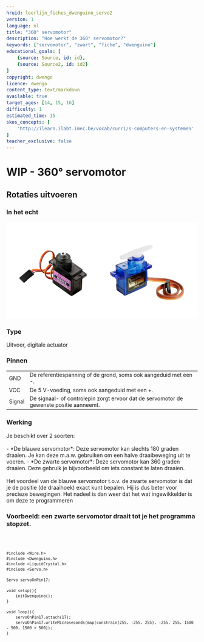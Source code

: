 ```yaml
---
hruid: leerlijn_fiches_dwenguino_servo2
version: 1
language: nl
title: "360° servomotor"
description: "Hoe werkt de 360° servomotor?"
keywords: ["servomotor", "zwart", "fiche", "dwenguino"]
educational_goals: [
    {source: Source, id: id}, 
    {source: Source2, id: id2}
]
copyright: dwengo
licence: dwengo
content_type: text/markdown
available: true
target_ages: [14, 15, 16]
difficulty: 1
estimated_time: 15
skos_concepts: [
    'http://ilearn.ilabt.imec.be/vocab/curr1/s-computers-en-systemen'
]
teacher_exclusive: false
---
```


<div class="dwengo_content fiche">
    <h1 class="title">WIP - 360° servomotor</h1>
    <h2 class="subtitle">Rotaties uitvoeren</h2>
    <div class="items">
        <div class="info_item item">
            <h3 class="info_item_title">In het echt</h3>
            <p class="info_item_content">
                <img src="img/servos.png" alt="Een afbeelding van de servomotoren." title="Een afbeelding van de servomotoren."></img>
            </p>
        </div>
        <div class="info_item item">
            <h3 class="info_item_title">Type</h3>
            <p class="info_item_content">
                Uitvoer, digitale actuator 
            </p>
        </div>
        <div class="info_item item">
            <h3 class="info_item_title">Pinnen</h3>
            <p class="info_item_content">
                <table>
                    <tr><td>GND</td><td>De referentiespanning of de grond, soms ook aangeduid met een -.</td></tr>
                    <tr><td>VCC</td><td>De 5 V-voeding, soms ook aangeduid met een +.</td></tr>
                    <tr><td>Signal</td><td>De signaal- of controlepin zorgt ervoor dat de servomotor de gewenste positie aanneemt.</td></tr>
                </table>
            </p>
        </div>
        <div class="info_item item">
            <h3 class="info_item_title">Werking</h3>
            <p class="info_item_content">
                Je beschikt over 2 soorten:<br>
                <br>
                - *De blauwe servomotor*: Deze servomotor kan slechts 180 graden draaien. Je kan deze m.a.w. gebruiken om een halve draaibeweging uit te voeren.
                - *De zwarte servomotor*: Deze servomotor kan 360 graden draaien. Deze gebruik je bijvoorbeeld om iets constant te laten draaien.<br>
                <br>
                Het voordeel van de blauwe servomotor t.o.v. de zwarte servomotor is dat je de positie (de draaihoek) exact kunt bepalen. Hij is dus beter voor precieze bewegingen. Het nadeel is dan weer dat het wat ingewikkelder is om deze te programmeren
        </div>
        <div class="example_item item">
            <h3 class="example_item_title">Voorbeeld: een zwarte servomotor draait tot je het programma stopzet.</h3>
            <p class="example_item_content">
<pre>
<code class="language-arduino">
    
    #include <Wire.h>
    #include <Dwenguino.h>
    #include <LiquidCrystal.h>
    #include <Servo.h>

    Servo servoOnPin17;

    void setup(){
        initDwenguino();
    }

    void loop(){
        servoOnPin17.attach(17);
        servoOnPin17.writeMicroseconds(map(constrain(255, -255, 255), -255, 255, 1500 - 500, 1500 + 500));
    }
</code>
</pre> 
            </p>
        </div>
    </div>
</div>



